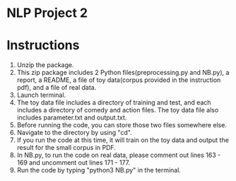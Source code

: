 # NLP Project 2 

# Instructions
1. Unzip the package.
2. This zip package includes 2 Python files(preprocessing.py and NB.py), a report, a README, a file of toy data(corpus provided in the instruction pdf), and a file of real data.
3. Launch terminal.
4. The toy data file includes a directory of training and test, and each includes a directory of comedy and action files. The toy data file also includes parameter.txt and output.txt.
5. Before running the code, you can store those two files somewhere else.
6. Navigate to the directory by using "cd".
7. If you run the code at this time, it will train on the toy data and output the result for the small corpus in PDF.
8. In NB.py, to run the code on real data, please comment out lines 163 - 169 and uncomment out lines 171 - 177.
9. Run the code by typing "python3 NB.py" in the terminal.
